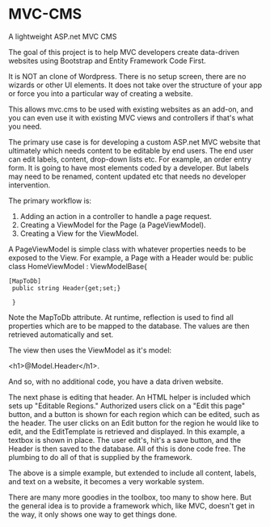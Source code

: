 MVC-CMS
=======

A lightweight ASP.net MVC CMS

The goal of this project is to help MVC developers create data-driven websites using Bootstrap and Entity Framework Code First.

It is NOT an clone of Wordpress. There is no setup screen, there are no wizards or other UI elements. It does not take over the structure of your app or force you into a particular way of creating a website.

This allows mvc.cms to be used with existing websites as an add-on, and you can even use it with existing MVC views and controllers if that's what you need.

The primary use case is for developing a custom ASP.net MVC website that ultimately which needs content to be editable by end users. The end user can edit labels, content, drop-down lists etc. For example, an order entry form. It is going to have most elements coded by a developer. But labels may need to be renamed, content updated etc that needs no developer intervention.

The primary workflow is:
1. Adding an action in a controller to handle a page request.
2. Creating a ViewModel for the Page (a PageViewModel).
3. Creating a View for the ViewModel.

A PageViewModel is simple class with whatever properties needs to be exposed to the View. For example, a Page with a Header would be:
     public class HomeViewModel : ViewModelBase{

    [MapToDb]
     public string Header{get;set;}

     }


Note the MapToDb attribute. At runtime, reflection is used to find all properties which are to be mapped to the database. The values are then retrieved automatically and set.

The view then uses the ViewModel as it's model:
   
   &lt;h1&gt;@Model.Header&lt;/h1&gt;.


And so, with no additional code, you have a data driven website.

The next phase is editing that header. An HTML helper is included which sets up "Editable Regions." Authorized users click on a "Edit this page" button, and a button is shown for each region which can be edited, such as the header. The user clicks on an Edit button for the region he would like to edit, and the EditTemplate is retrieved and displayed. In this example, a textbox is shown in place. The user edit's, hit's a save button, and the Header is then saved to the database. All of this is done code free. The plumbing to do all of that is supplied by the framework.

The above is a simple example, but extended to include all content, labels, and text on a website, it becomes a very workable system.

There are many more goodies in the toolbox, too many to show here. But the general idea is to provide a framework which, like MVC, doesn't get in the way, it only shows one way to get things done.
